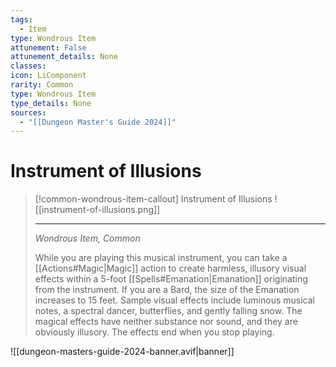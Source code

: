 ```yaml
---
tags:
  - Item
type: Wondrous Item
attunement: False
attunement_details: None
classes:
icon: LiComponent
rarity: Common
type: Wondrous Item
type_details: None
sources: 
  - "[[Dungeon Master's Guide 2024]]"
---
```

# Instrument of Illusions
>[!common-wondrous-item-callout] Instrument of Illusions
>![[instrument-of-illusions.png]]
>
>- - -
>_Wondrous Item, Common_
>
>While you are playing this musical instrument, you can take a [[Actions#Magic\|Magic]] action to create harmless, illusory visual effects within a 5-foot [[Spells#Emanation\|Emanation]] originating from the instrument. If you are a Bard, the size of the Emanation increases to 15 feet. Sample visual effects include luminous musical notes, a spectral dancer, butterflies, and gently falling snow. The magical effects have neither substance nor sound, and they are obviously illusory. The effects end when you stop playing.

![[dungeon-masters-guide-2024-banner.avif|banner]]
